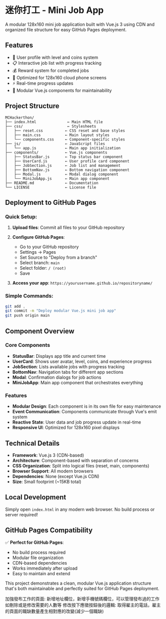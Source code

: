 # 迷你打工 - Mini Job App

A modular 128x160 mini job application built with Vue.js 3 using CDN and organized file structure for easy GitHub Pages deployment.

## Features

- 👤 User profile with level and coins system
- 📋 Interactive job list with progress tracking
- 💰 Reward system for completed jobs
- 📱 Optimized for 128x160 cloud phone screens
- ⚡ Real-time progress updates
- 🎯 Modular Vue.js components for maintainability

## Project Structure

```
MCHackerthon/
├── index.html              ← Main HTML file
├── css/                    ← Stylesheets
│   ├── reset.css          ← CSS reset and base styles
│   ├── main.css           ← Main layout styles
│   └── components.css     ← Component-specific styles
├── js/                    ← JavaScript files
│   └── app.js             ← Main app initialization
├── components/            ← Vue.js components
│   ├── StatusBar.js       ← Top status bar component
│   ├── UserCard.js        ← User profile card component
│   ├── JobSection.js      ← Job list and management
│   ├── BottomNav.js       ← Bottom navigation component
│   ├── Modal.js           ← Modal dialog component
│   └── MiniJobApp.js      ← Main app component
├── README.md              ← Documentation
└── LICENSE                ← License file
```

## Deployment to GitHub Pages

### Quick Setup:
1. **Upload files**: Commit all files to your GitHub repository
2. **Configure GitHub Pages**:
   - Go to your GitHub repository
   - Settings → Pages 
   - Set Source to "Deploy from a branch"
   - Select branch: `main`
   - Select folder: `/ (root)`
   - Save

3. **Access your app**: `https://yourusername.github.io/repositoryname/`

### Simple Commands:
```bash
git add .
git commit -m "Deploy modular Vue.js mini job app"
git push origin main
```

## Component Overview

### Core Components
- **StatusBar**: Displays app title and current time
- **UserCard**: Shows user avatar, level, coins, and experience progress
- **JobSection**: Lists available jobs with progress tracking
- **BottomNav**: Navigation tabs for different app sections
- **Modal**: Confirmation dialogs for job actions
- **MiniJobApp**: Main app component that orchestrates everything

### Features
- **Modular Design**: Each component is in its own file for easy maintenance
- **Event Communication**: Components communicate through Vue's emit system
- **Reactive State**: User data and job progress update in real-time
- **Responsive UI**: Optimized for 128x160 pixel displays

## Technical Details

- **Framework**: Vue.js 3 (CDN-based)
- **Architecture**: Component-based with separation of concerns
- **CSS Organization**: Split into logical files (reset, main, components)
- **Browser Support**: All modern browsers
- **Dependencies**: None (except Vue.js CDN)
- **Size**: Small footprint (~15KB total)

## Local Development

Simply open `index.html` in any modern web browser. No build process or server required!

## GitHub Pages Compatibility

✅ **Perfect for GitHub Pages**:
- No build process required
- Modular file organization
- CDN-based dependencies
- Works immediately after upload
- Easy to maintain and extend

This project demonstrates a clean, modular Vue.js application structure that's both maintainable and perfectly suited for GitHub Pages deployment.

加強發布工作的頁面: 新增地址欄位，新增手機號碼欄位，可以管理發布過的工作 如刪除或是修改需要的人數等 
修改按下應徵按鈕後的邏輯: 取得雇主的電話，雇主的頁面的職缺數量產生相對應的改變(減少一個職缺)
